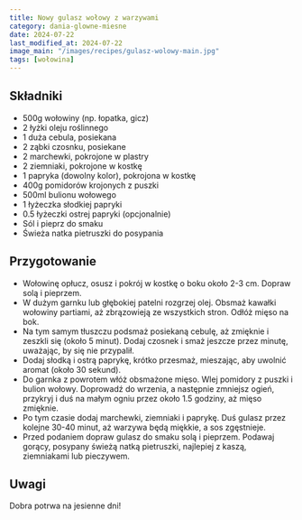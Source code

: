 ```yaml
---
title: Nowy gulasz wołowy z warzywami
category: dania-glowne-miesne
date: 2024-07-22
last_modified_at: 2024-07-22
image_main: "/images/recipes/gulasz-wolowy-main.jpg"
tags: [wołowina]
---
```

## Składniki
  - 500g wołowiny (np. łopatka, gicz)
  - 2 łyżki oleju roślinnego
  - 1 duża cebula, posiekana
  - 2 ząbki czosnku, posiekane
  - 2 marchewki, pokrojone w plastry
  - 2 ziemniaki, pokrojone w kostkę
  - 1 papryka (dowolny kolor), pokrojona w kostkę
  - 400g pomidorów krojonych z puszki
  - 500ml bulionu wołowego
  - 1 łyżeczka słodkiej papryki
  - 0.5 łyżeczki ostrej papryki (opcjonalnie)
  - Sól i pieprz do smaku
  - Świeża natka pietruszki do posypania

## Przygotowanie
  - Wołowinę opłucz, osusz i pokrój w kostkę o boku około 2-3 cm. Dopraw solą i pieprzem.
  - W dużym garnku lub głębokiej patelni rozgrzej olej. Obsmaż kawałki wołowiny partiami, aż zbrązowieją ze wszystkich stron. Odłóż mięso na bok.
  - Na tym samym tłuszczu podsmaż posiekaną cebulę, aż zmięknie i zeszkli się (około 5 minut). Dodaj czosnek i smaż jeszcze przez minutę, uważając, by się nie przypalił.
  - Dodaj słodką i ostrą paprykę, krótko przesmaż, mieszając, aby uwolnić aromat (około 30 sekund).
  - Do garnka z powrotem włóż obsmażone mięso. Wlej pomidory z puszki i bulion wołowy. Doprowadź do wrzenia, a następnie zmniejsz ogień, przykryj i duś na małym ogniu przez około 1.5 godziny, aż mięso zmięknie.
  - Po tym czasie dodaj marchewki, ziemniaki i paprykę. Duś gulasz przez kolejne 30-40 minut, aż warzywa będą miękkie, a sos zgęstnieje.
  - Przed podaniem dopraw gulasz do smaku solą i pieprzem. Podawaj gorący, posypany świeżą natką pietruszki, najlepiej z kaszą, ziemniakami lub pieczywem.

## Uwagi
Dobra potrwa na jesienne dni!
